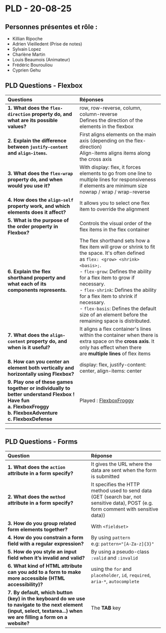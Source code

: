 # PLD - 20-08-25

## Personnes présentes et rôle :
- Killian Ripoche  
- Adrien Vieilledent (Prise de notes)  
- Sylvain Lopez  
- Charlène Martin  
- Louis Beaumois (Animateur)  
- Frédéric Bourouliou  
- Cyprien Gehu  

## PLD Questions - Flexbox

| Questions | Réponses |
| :--- | :--- |
| **1. What does the `flex-direction` property do, and what are its possible values?** | row, row-reverse, column, column-reverse<br>Defines the direction of the elements in the flexbox |
| **2. Explain the difference between `justify-content` and `align-items`.** | First aligns elements on the main axis (depending on the flex-direction)<br>Align-items aligns items along the cross axis |
| **3. What does the `flex-wrap` property do, and when would you use it?** | With display: flex, it forces elements to go from one line to multiple lines for responsiveness if elements are minimum size<br>nowrap / wrap / wrap-reverse |
| **4. How does the `align-self` property work, and which elements does it affect?** | It allows you to select one flex item to override the alignment |
| **5. What is the purpose of the order property in Flexbox?** | Controls the visual order of the flex items in the flex container |
| **6. Explain the flex shorthand property and what each of its components represents.** | The flex shorthand sets how a flex item will grow or shrink to fit the space. It's often defined as `flex: <grow> <shrink> <basis>;`.  <br>- `flex-grow`: Defines the ability for a flex item to grow if necessary.  <br>- `flex-shrink`: Defines the ability for a flex item to shrink if necessary.  <br>- `flex-basis`: Defines the default size of an element before the remaining space is distributed. |
| **7. What does the `align-content` property do, and when is it useful?** | It aligns a flex container's lines within the container when there is extra space on the **cross axis**. It only has effect when there are **multiple lines** of flex items |
| **8. How can you center an element both vertically and horizontally using Flexbox?** | display: flex, justify-content: center, align-items: center |
| **9. Play one of these games together or individually to better understand Flexbox ! Have fun<br>a. FlexboxFroggy<br>b. FlexboxAdventure<br>c. FlexboxDefense** | Played : [FlexboxFroggy](https://flexboxfroggy.com/#fr) |

---

## PLD Questions - Forms

| Question | Réponse |
| :--- | :--- |
| **1. What does the `action` attribute in a form specify?** | It gives the URL where the data are sent when the form is submitted |
| **2. What does the `method` attribute in a form specify?** | It specifies the HTTP method used to send data (GET (search bar, not sensitive data), POST (e.g. form comment with sensitive data)) |
| **3. How do you group related form elements together?** | With `<fieldset>` |
| **4. How do you constrain a form field with a regular expression?** | By using `pattern` e.g: `pattern="[A-Za-z]{3}"` |
| **5. How do you style an input field when it’s invalid and valid?** | By using a pseudo-class `:valid` and `:invalid` |
| **6. What kind of HTML attribute can you add to a form to make more accessible (HTML accessibility)?** | using the `for` and  `placeholder`, `id`, `required`, `aria-*`, `autocomplete` |
| **7. By default, which button (key) in the keyboard do we use to navigate to the next element (input, select, textarea...) when we are filling a form on a website?** | The **TAB** key |
